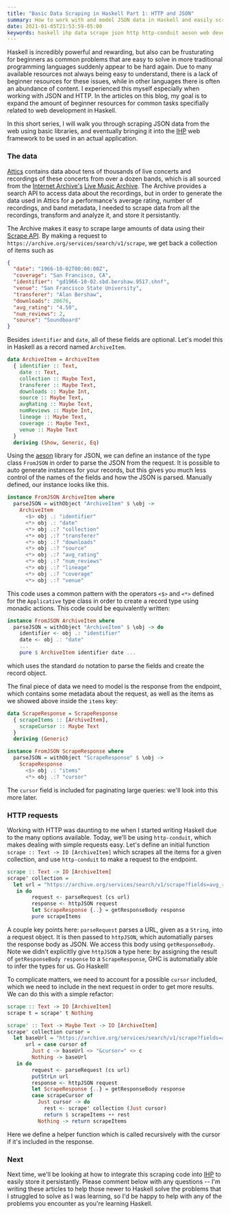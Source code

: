```yaml
---
title: "Basic Data Scraping in Haskell Part 1: HTTP and JSON"
summary: How to work with and model JSON data in Haskell and easily scrape JSON over HTTP
date: 2021-01-05T21:53:59-05:00
keywords: haskell ihp data scrape json http http-conduit aeson web development
---
```


Haskell is incredibly powerful and rewarding, but also can be frusturating for beginners as common problems
that are easy to solve in more traditional programming languages suddenly appear to be hard again.
Due to many available resources not always being easy to understand, there is a lack of beginner resources for these
issues, while in other languages there is often an abundance of content.
I experienced this myself especially when working with JSON and HTTP. In the articles on this blog, my goal is to expand
the amount of beginner resources for common tasks specifially related to web development in Haskell.

In this short series, I will walk you through
scraping JSON data from the web using basic libraries, and eventually bringing it into the [IHP](https://ihp.digitallyinduced.com) web framework
to be used in an actual application.


### The data

[Attics](https://apps.apple.com/us/app/attics/id1434981632) contains data about tens of thousands of live concerts and recordings of these concerts from over a dozen bands,
which is all sourced from the [Internet Archive's](https://archive.org) [Live Music Archive](https://archive.org/details/etree).
The Archive provides a search API to access data about the recordings, but in order to generate
the data used in Attics for a performance's average rating, number of recordings, and band
metadata, I needed to scrape data from all the recordings, transform and analyze it, and store it persistantly.

The Archive makes it easy to scrape large amounts of data using their [Scrape API](https://archive.org/services/swagger/?url=%2Fservices%2Fsearch%2Fv1%2Fswagger.yaml#/search).
By making a request to `https://archive.org/services/search/v1/scrape`, we get back a collection of items such as

```json
{
  "date": "1966-10-02T00:00:00Z",
  "coverage": "San Francisco, CA",
  "identifier": "gd1966-10-02.sbd.bershaw.9517.shnf",
  "venue": "San Francisco State University",
  "transferer": "Alan Bershaw",
  "downloads": 20676,
  "avg_rating": "4.50",
  "num_reviews": 2,
  "source": "Soundboard"
}
```

Besides `identifier` and `date`, all of these fields are optional.
Let's model this in Haskell as a record named `ArchiveItem`.

```haskell
data ArchiveItem = ArchiveItem
  { identifier :: Text,
    date :: Text,
    collection :: Maybe Text,
    transferer :: Maybe Text,
    downloads :: Maybe Int,
    source :: Maybe Text,
    avgRating :: Maybe Text,
    numReviews :: Maybe Int,
    lineage :: Maybe Text,
    coverage :: Maybe Text,
    venue :: Maybe Text
  }
  deriving (Show, Generic, Eq)
```

Using the [aeson]() library for JSON, we can define an instance of the type class `FromJSON` in order to parse the JSON from the request.
It is possible to auto generate instances for your records, but this gives you much less control of the names of the fields and how the JSON is parsed.
Manually defined, our instance looks like this.

```haskell
instance FromJSON ArchiveItem where
  parseJSON = withObject "ArchiveItem" $ \obj ->
    ArchiveItem
      <$> obj .: "identifier"
      <*> obj .: "date"
      <*> obj .:? "collection"
      <*> obj .:? "transferer"
      <*> obj .:? "downloads"
      <*> obj .:? "source"
      <*> obj .:? "avg_rating"
      <*> obj .:? "num_reviews"
      <*> obj .:? "lineage"
      <*> obj .:? "coverage"
      <*> obj .:? "venue"
```

This code uses a common pattern with the operators `<$>` and `<*>` defined for the `Applicative` type class in order to
create a record type using monadic actions. This code could be equivalently written:

```haskell
instance FromJSON ArchiveItem where
  parseJSON = withObject "ArchiveItem" $ \obj -> do
    identifier <- obj .: "identifier"
    date <- obj .: "date"
    ...
    pure $ ArchiveItem identifier date ...
```

which uses the standard `do` notation to parse the fields and create the record object.

The final piece of data we need to model is the response from the endpoint, which contains some metadata about the request, as well
as the items as we showed above inside the `items` key:

```haskell
data ScrapeResponse = ScrapeResponse
  { scrapeItems :: [ArchiveItem],
    scrapeCursor :: Maybe Text
  }
  deriving (Generic)

instance FromJSON ScrapeResponse where
  parseJSON = withObject "ScrapeResponse" $ \obj ->
    ScrapeResponse
      <$> obj .: "items"
      <*> obj .:? "cursor"
```

The `cursor` field is included for paginating large queries: we'll look into this more later.


### HTTP requests

Working with HTTP was daunting to me when I started writing Haskell due to the many options available.
Today, we'll be using `http-conduit`, which makes dealing with simple requests easy.
Let's define an initial function `scrape :: Text -> IO [ArchiveItem]` which scrapes all the items for a given collection,
and use `http-conduit` to make a request to the endpoint.

```haskell
scrape :: Text -> IO [ArchiveItem]
scrape' collection =
  let url = "https://archive.org/services/search/v1/scrape?fields=avg_rating,venue,coverage,num_reviews,date,downloads,source,transferer,lineage,identifier&q=collection:" <> collection
   in do
        request <- parseRequest (cs url)
        response <- httpJSON request
        let ScrapeResponse {..} = getResponseBody response
        pure scrapeItems
```

A couple key points here: `parseRequest` parses a URL, given as a `String`, into a request object.
It is then passed to `httpJSON`, which automatially parses the response body as JSON. We access this body
using `getResponseBody`. Note we didn't explicitlly give `httpJSON` a type here:
by assigning the result of `getResponseBody response` to a `ScrapeResponse`, GHC is automatially able to infer the
types for us. Go Haskell!

To complicate matters, we need to account for a possible `cursor` included, which we need to include in the next
request in order to get more results. We can do this with a simple refactor:

```haskell
scrape :: Text -> IO [ArchiveItem]
scrape t = scrape' t Nothing

scrape' :: Text -> Maybe Text -> IO [ArchiveItem]
scrape' collection cursor =
  let baseUrl = "https://archive.org/services/search/v1/scrape?fields=avg_rating,venue,coverage,num_reviews,date,downloads,source,transferer,lineage,identifier&q=collection:" <> collection
      url = case cursor of
        Just c -> baseUrl <> "&cursor=" <> c
        Nothing -> baseUrl
   in do
        request <- parseRequest (cs url)
        putStrLn url
        response <- httpJSON request
        let ScrapeResponse {..} = getResponseBody response
        case scrapeCursor of
          Just cursor -> do
            rest <- scrape' collection (Just cursor)
            return $ scrapeItems ++ rest
          Nothing -> return scrapeItems
```

Here we define a helper function which is called recursively with the cursor if it's included in the response.

### Next

Next time, we'll be looking at how to integrate this scraping code into [IHP]() to easily store it persistantly.
Please comment below with any questions -- I'm writing these articles to help those newer to Haskell
solve the problems that I struggled to solve as I was learning, so I'd be happy to help with any of the
problems you encounter as you're learning Haskell.
